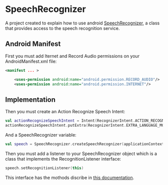 # SpeechRecognizer

A project created to explain how to use android [SpeechRecognizer](https://developer.android.com/reference/android/speech/SpeechRecognizer), a class that provides access to the speech recognition service.

## Android Manifest

First you must add Iternet and Record Audio permissions on your AndroidManifest.xml file:

```xml
<manifest ... >

    <uses-permission android:name="android.permission.RECORD_AUDIO"/>
    <uses-permission android:name="android.permission.INTERNET"/>
```

## Implementation

Then you must create an Action Recognize Speech Intent:

```kotlin
val actionRecognizeSpeechIntent = Intent(RecognizerIntent.ACTION_RECOGNIZE_SPEECH)
actionRecognizeSpeechIntent.putExtra(RecognizerIntent.EXTRA_LANGUAGE_MODEL, RecognizerIntent.LANGUAGE_MODEL_FREE_FORM)
```

And a SpeechRecognizer variable:

```kotlin
val speech = SpeechRecognizer.createSpeechRecognizer(applicationContext)
```

Then you must add a listener to your SpeechRecognizer object which is a class that implements the RecognitionListener interface:

```kotlin
speech.setRecognitionListener(this)
```

This interface has the mothods discribe in [this documentation](https://developer.android.com/reference/android/speech/RecognitionListener).
